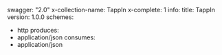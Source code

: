 swagger: "2.0"
x-collection-name: TappIn
x-complete: 1
info:
  title: TappIn
  version: 1.0.0
schemes:
- http
produces:
- application/json
consumes:
- application/json